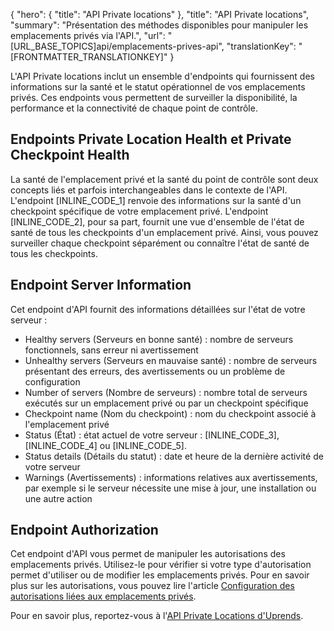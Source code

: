 {
  "hero": {
    "title": "API Private locations"
  },
  "title": "API Private locations",
  "summary": "Présentation des méthodes disponibles pour manipuler les emplacements privés via l'API.",
  "url": "[URL_BASE_TOPICS]api/emplacements-prives-api",
  "translationKey": "[FRONTMATTER_TRANSLATIONKEY]"
}

L'API Private locations inclut un ensemble d'endpoints qui fournissent des informations sur la santé et le statut opérationnel de vos emplacements privés. Ces endpoints vous permettent de surveiller la disponibilité, la performance et la connectivité de chaque point de contrôle.

## Endpoints Private Location Health et Private Checkpoint Health

La santé de l'emplacement privé et la santé du point de contrôle sont deux concepts liés et parfois interchangeables dans le contexte de l'API. L'endpoint [INLINE_CODE_1] renvoie des informations sur la santé d'un checkpoint spécifique de votre emplacement privé. L'endpoint [INLINE_CODE_2], pour sa part, fournit une vue d'ensemble de l'état de santé de tous les checkpoints d'un emplacement privé. Ainsi, vous pouvez surveiller chaque checkpoint séparément ou connaître l'état de santé de tous les checkpoints.

## Endpoint Server Information

Cet endpoint d'API fournit des informations détaillées sur l'état de votre serveur :

- Healthy servers (Serveurs en bonne santé) : nombre de serveurs fonctionnels, sans erreur ni avertissement
- Unhealthy servers (Serveurs en mauvaise santé) : nombre de serveurs présentant des erreurs, des avertissements ou un problème de configuration
- Number of servers (Nombre de serveurs) : nombre total de serveurs exécutés sur un emplacement privé ou par un checkpoint spécifique
- Checkpoint name (Nom du checkpoint) : nom du checkpoint associé à l'emplacement privé
- Status (État) : état actuel de votre serveur : [INLINE_CODE_3], [INLINE_CODE_4] ou [INLINE_CODE_5].
- Status details (Détails du statut) : date et heure de la dernière activité de votre serveur
- Warnings (Avertissements) : informations relatives aux avertissements, par exemple si le serveur nécessite une mise à jour, une installation ou une autre action

## Endpoint Authorization

Cet endpoint d'API vous permet de manipuler les autorisations des emplacements privés. Utilisez-le pour vérifier si votre type d'autorisation permet d'utiliser ou de modifier les emplacements privés. Pour en savoir plus sur les autorisations, vous pouvez lire l'article [Configuration des autorisations liées aux emplacements privés]([LINK_URL_1]).

Pour en savoir plus, reportez-vous à l'[API Private Locations d'Uprends]([LINK_URL_2]).